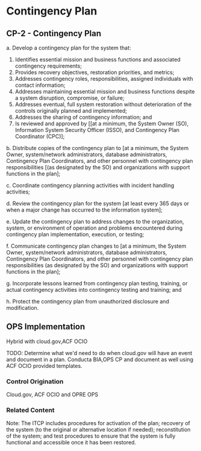 # Contingency Plan
## CP-2 - Contingency Plan

a. Develop a contingency plan for the system that:<br />
1. Identifies essential mission and business functions and associated contingency requirements;<br />
2. Provides recovery objectives, restoration priorities, and metrics;<br />
3. Addresses contingency roles, responsibilities, assigned individuals with contact information;<br />
4. Addresses maintaining essential mission and business functions despite a system disruption, compromise, or failure; <br />
5. Addresses eventual, full system restoration without deterioration of the controls originally planned and implemented;<br />
6. Addresses the sharing of contingency information; and<br />
7. Is reviewed and approved by [[at a minimum, the System Owner (SO), Information System Security Officer (ISSO), and Contingency Plan Coordinator (CPC)];

b. Distribute copies of the contingency plan to [at a minimum, the System Owner, system/network administrators, database administrators, Contingency Plan Coordinators, and other personnel with contingency plan responsibilities [(as designated by the SO) and organizations with support functions in the plan];

c. Coordinate contingency planning activities with incident handling activities;

d. Review the contingency plan for the system [at least every 365 days or when a major change has occurred to the information system];

e. Update the contingency plan to address changes to the organization, system, or environment of operation and problems encountered during contingency plan implementation, execution, or testing;

f. Communicate contingency plan changes to [at a minimum, the System Owner, system/network administrators, database administrators, Contingency Plan Coordinators, and other personnel with contingency plan responsibilities (as designated by the SO) and organizations with support functions in the plan];

g. Incorporate lessons learned from contingency plan testing, training, or actual contingency activities into contingency testing and training; and

h. Protect the contingency plan from unauthorized disclosure and modification.

## OPS Implementation

Hybrid with cloud.gov,ACF OCIO

TODO: Determine what we'd need to do when cloud.gov will have an event and document in a plan. Conducta BIA,OPS CP and document as well using ACF OCIO provided templates.

### Control Origination
Cloud.gov, ACF OCIO and OPRE OPS

### Related Content
Note: The ITCP includes procedures for activation of the plan; recovery of the system (to the original or alternative location if needed); reconstitution of the system; and test procedures to ensure that the system is fully functional and accessible once it has been restored.
